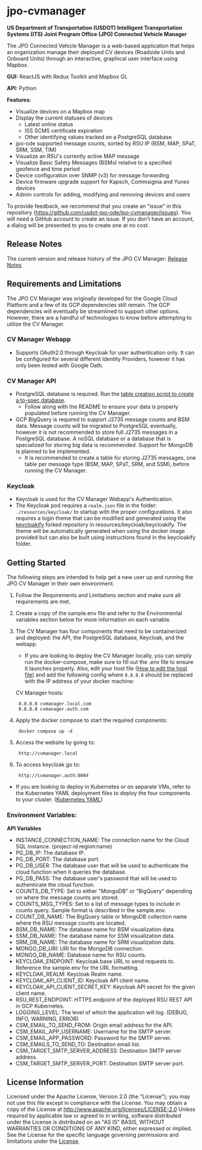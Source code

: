 # jpo-cvmanager

**US Department of Transportation (USDOT) Intelligent Transportation Systems (ITS) Joint Program Office (JPO) Connected Vehicle Manager**

The JPO Connected Vehicle Manager is a web-based application that helps an organization manage their deployed CV devices (Roadside Units and Onboard Units) through an interactive, graphical user interface using Mapbox.

<b>GUI:</b> ReactJS with Redux Toolkit and Mapbox GL

<b>API:</b> Python

<b>Features:</b>

- Visualize devices on a Mapbox map
- Display the current statuses of devices
  - Latest online status
  - ISS SCMS certificate expiration
  - Other identifying values tracked on a PostgreSQL database
- jpo-ode supported message counts, sorted by RSU IP (BSM, MAP, SPaT, SRM, SSM, TIM)
- Visualize an RSU's currently active MAP message
- Visualize Basic Safety Messages (BSMs) relative to a specified geofence and time period
- Device configuration over SNMP (v3) for message forwarding
- Device firmware upgrade support for Kapsch, Commsignia and Yunex devices
- Admin controls for adding, modifying and removing devices and users

To provide feedback, we recommend that you create an "issue" in this repository (<https://github.com/usdot-jpo-ode/jpo-cvmanager/issues>). You will need a GitHub account to create an issue. If you don’t have an account, a dialog will be presented to you to create one at no cost.

## Release Notes

The current version and release history of the JPO CV Manager: [Release Notes](docs/Release_notes.md)

## Requirements and Limitations

The JPO CV Manager was originally developed for the Google Cloud Platform and a few of its GCP dependencies still remain. The GCP dependencies will eventually be streamlined to support other options. However, there are a handful of technologies to know before attempting to utilize the CV Manager.

### CV Manager Webapp

- Supports OAuth2.0 through Keycloak for user authentication only. It can be configured for several different Identity Providers, however it has only been tested with Google Oath.

### CV Manager API

- PostgreSQL database is required. Run the [table creation script to create a to-spec database](resources/sql_scripts).
  - Follow along with the README to ensure your data is properly populated before running the CV Manager.
- GCP BigQuery is required to support J2735 message counts and BSM data. Message counts will be migrated to PostgreSQL eventually, however it is not recommended to store full J2735 messages in a PostgreSQL database. A noSQL database or a database that is specialized for storing big data is recommended. Support for MongoDB is planned to be implemented.
  - It is recommended to create a table for storing J2735 messages, one table per message type (BSM, MAP, SPaT, SRM, and SSM), before running the CV Manager.

### Keycloak

- Keycloak is used for the CV Manager Webapp's Authentication.
- The Keycloak pod requires a `realm.json` file in the folder: `./resources/keycloak/` to startup with the proper configurations. It also requires a login theme that can be modified and generated using the [keycloakify](https://github.com/keycloakify/keycloakify) forked repository in resources/keycloak/keycloakify. The theme will be automatically generated when using the docker image provided but can also be built using instructions found in the keycloakify folder.

## Getting Started

The following steps are intended to help get a new user up and running the JPO CV Manager in their own environment.

1.  Follow the Requirements and Limitations section and make sure all requirements are met.
2.  Create a copy of the sample.env file and refer to the Environmental variables section below for more information on each variable.
3.  The CV Manager has four components that need to be containerized and deployed: the API, the PostgreSQL database, Keycloak, and the webapp.

    - If you are looking to deploy the CV Manager locally, you can simply run the docker-compose, make sure to fill out the .env file to ensure it launches properly. Also, edit your host file ([How to edit the host file](<[resources/kubernetes](https://docs.rackspace.com/support/how-to/modify-your-hosts-file/)>)) and add the following config where `8.8.8.8` should be replaced with the IP address of your docker machine:

    CV Manager hosts:

         8.8.8.8 cvmanager.local.com
         8.8.8.8 cvmanager.auth.com

4.  Apply the docker compose to start the required components:

         docker compose up -d

5.  Access the website by going to:

         http://cvmanager.local

6.  To access keycloak go to:

         http://cvmanager.auth:8084

- If you are looking to deploy in Kubernetes or on separate VMs, refer to the Kubernetes YAML deployment files to deploy the four components to your cluster. ([Kubernetes YAML](resources/kubernetes))

### Environment Variables:

<b>API Variables</b>

- INSTANCE_CONNECTION_NAME: The connection name for the Cloud SQL instance. (project-id:region:name)
- PG_DB_IP: The database IP.
- PG_DB_PORT: The database port.
- PG_DB_USER: The database user that will be used to authenticate the cloud function when it queries the database.
- PG_DB_PASS: The database user's password that will be used to authenticate the cloud function.
- COUNTS_DB_TYPE: Set to either "MongoDB" or "BigQuery" depending on where the message counts are stored.
- COUNTS_MSG_TYPES: Set to a list of message types to include in counts query. Sample format is described in the sample.env.
- COUNT_DB_NAME: The BigQuery table or MongoDB collection name where the RSU message counts are located.
- BSM_DB_NAME: The database name for BSM visualization data.
- SSM_DB_NAME: The database name for SSM visualization data.
- SRM_DB_NAME: The database name for SRM visualization data.
- MONGO_DB_URI: URI for the MongoDB connection.
- MONGO_DB_NAME: Database name for RSU counts.
- KEYCLOAK_ENDPOINT: Keycloak base URL to send requests to. Reference the sample.env for the URL formatting.
- KEYCLOAK_REALM: Keycloak Realm name.
- KEYCLOAK_API_CLIENT_ID: Keycloak API client name.
- KEYCLOAK_API_CLIENT_SECRET_KEY: Keycloak API secret for the given client name.
- RSU_REST_ENDPOINT: HTTPS endpoint of the deployed RSU REST API in GCP Kubernetes.
- LOGGING_LEVEL: The level of which the application will log. (DEBUG, INFO, WARNING, ERROR)
- CSM_EMAIL_TO_SEND_FROM: Origin email address for the API.
- CSM_EMAIL_APP_USERNAME: Username for the SMTP server.
- CSM_EMAIL_APP_PASSWORD: Password for the SMTP server.
- CSM_EMAILS_TO_SEND_TO: Destination email list.
- CSM_TARGET_SMTP_SERVER_ADDRESS: Destination SMTP server address.
- CSM_TARGET_SMTP_SERVER_PORT: Destination SMTP server port.

## License Information

Licensed under the Apache License, Version 2.0 (the "License"); you may not use this
file except in compliance with the License.
You may obtain a copy of the License at <http://www.apache.org/licenses/LICENSE-2.0>
Unless required by applicable law or agreed to in writing, software distributed under
the License is distributed on an "AS IS" BASIS, WITHOUT WARRANTIES OR CONDITIONS OF ANY KIND, either expressed or implied. See the License for the specific language governing
permissions and limitations under the [License](http://www.apache.org/licenses/LICENSE-2.0).
